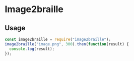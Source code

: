 # Image2braille

## Usage

```js
const image2braille = require("image2braille");
image2braille("image.png", 300).then(function(result) {
  console.log(result);
});
```
